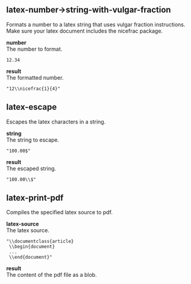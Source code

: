 
latex-number->string-with-vulgar-fraction
-----------------------------------------
Formats a number to a latex string that uses vulgar fraction instructions.  
Make sure your latex document includes the nicefrac package.

__number__  
The number to format.

    12.34

__result__  
The formatted number.

    "12\\nicefrac{1}{4}"

latex-escape
------------
Escapes the latex characters in a string.

__string__  
The string to escape.

    "100.00$"

__result__  
The escaped string.

    "100.00\\$"

latex-print-pdf
---------------
Compiles the specified latex source to pdf.

__latex-source__  
The latex source.

    "\\documentclass{article}
     \\begin{document}
     ...
     \\end{document}"

__result__  
The content of the pdf file as a blob.
